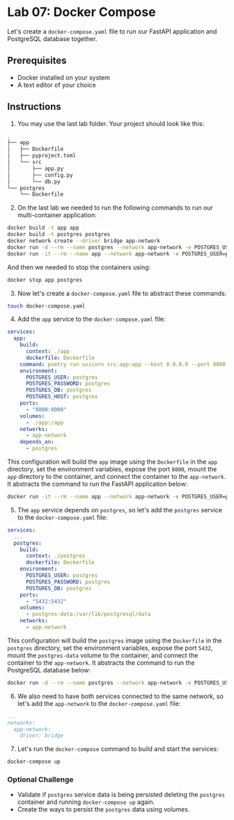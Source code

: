 # Lab 07: Docker Compose

Let's create a `docker-compose.yaml` file to run our FastAPI application and PostgreSQL database together.

## Prerequisites

- Docker installed on your system
- A text editor of your choice

## Instructions

1. You may use the last lab folder. Your project should look like this:

```bash
.
├── app
│   ├── Dockerfile
│   ├── pyproject.toml
│   └── src
│       ├── app.py
│       ├── config.py
│       └── db.py
└── postgres
    └── Dockerfile
```

2. On the last lab we needed to run the following commands to run our multi-container application:

```bash
docker build -t app app
docker build -t postgres postgres
docker network create --driver bridge app-network
docker run -d --rm --name postgres --network app-network -e POSTGRES_USER=postgres -e POSTGRES_PASSWORD=postgres -e POSTGRES_DB=postgres -p 5432:5432 postgres
docker run -it --rm --name app --network app-network -e POSTGRES_USER=postgres -e POSTGRES_PASSWORD=postgres -e POSTGRES_HOST=postgres -e POSTGRES_DB=postgres -v ${PWD}/app:/app -p 8000:8000 app poetry run uvicorn src.app:app --host 0.0.0.0 --port 8000
```

And then we needed to stop the containers using:

```bash
docker stop app postgres
```

3. Now let's create a `docker-compose.yaml` file to abstract these commands:

```bash
touch docker-compose.yaml
```

4. Add the `app` service to the `docker-compose.yaml` file:

```yaml
services:
  app:
    build:
      context: ./app
      dockerfile: Dockerfile
    command: poetry run uvicorn src.app:app --host 0.0.0.0 --port 8000
    environment:
      POSTGRES_USER: postgres
      POSTGRES_PASSWORD: postgres
      POSTGRES_DB: postgres
      POSTGRES_HOST: postgres
    ports:
      - "8000:8000"
    volumes:
      - ./app:/app
    networks:
      - app-network
    depends_on:
      - postgres
```

This configuration will build the `app` image using the `Dockerfile` in the `app` directory, set the environment variables, expose the port `8000`, mount the `app` directory to the container, and connect the container to the `app-network`. It abstracts the command to run the FastAPI application below:

```bash
docker run -it --rm --name app --network app-network -e POSTGRES_USER=postgres -e POSTGRES_PASSWORD=postgres -e POSTGRES_HOST=postgres -e POSTGRES_DB=postgres -v ${PWD}/app:/app -p 8000:8000 app poetry run uvicorn src.app:app --host 0.0.0.0 --port 8000
```

5. The `app` service depends on `postgres`, so let's add the `postgres` service to the `docker-compose.yaml` file:

```yaml
services:
  ...
  postgres:
    build:
      context: ./postgres
      dockerfile: Dockerfile
    environment:
      POSTGRES_USER: postgres
      POSTGRES_PASSWORD: postgres
      POSTGRES_DB: postgres
    ports:
      - "5432:5432"
    volumes:
      - postgres-data:/var/lib/postgresql/data
    networks:
      - app-network
```

This configuration will build the `postgres` image using the `Dockerfile` in the `postgres` directory, set the environment variables, expose the port `5432`, mount the `postgres-data` volume to the container, and connect the container to the `app-network`. It abstracts the command to run the PostgreSQL database below:

```bash
docker run -d --rm --name postgres --network app-network -e POSTGRES_USER=postgres -e POSTGRES_PASSWORD=postgres -e POSTGRES_DB=postgres -p 5432:5432 postgres
```

6. We also need to have both services connected to the same network, so let's add the `app-network` to the `docker-compose.yaml` file:

```yaml
...
networks:
  app-network:
    driver: bridge
```

7. Let's run the `docker-compose` command to build and start the services:

```bash
docker-compose up
```

### Optional Challenge

- Validate if `postgres` service data is being persisted deleting the `postgres` container and running `docker-compose up` again.
- Create the ways to persist the `postgres` data using volumes.
